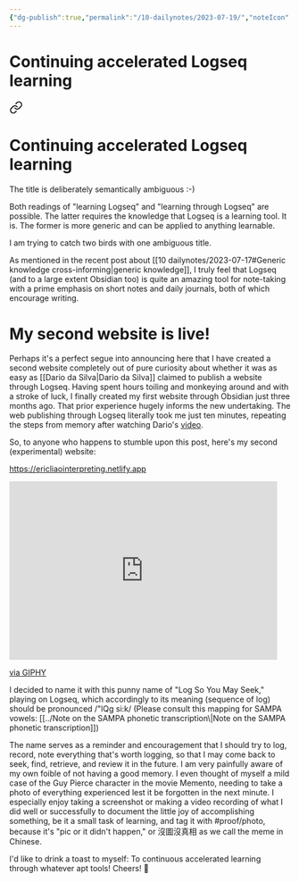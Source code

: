 ```yaml
---
{"dg-publish":true,"permalink":"/10-dailynotes/2023-07-19/","noteIcon":"2"}
---
```


# Continuing accelerated Logseq learning


<div class="transclusion internal-embed is-loaded"><a class="markdown-embed-link" href="/continuing-accelerated-logseq-learning/" aria-label="Open link"><svg xmlns="http://www.w3.org/2000/svg" width="24" height="24" viewBox="0 0 24 24" fill="none" stroke="currentColor" stroke-width="2" stroke-linecap="round" stroke-linejoin="round" class="svg-icon lucide-link"><path d="M10 13a5 5 0 0 0 7.54.54l3-3a5 5 0 0 0-7.07-7.07l-1.72 1.71"></path><path d="M14 11a5 5 0 0 0-7.54-.54l-3 3a5 5 0 0 0 7.07 7.07l1.71-1.71"></path></svg></a><div class="markdown-embed">

<div class="markdown-embed-title">

# Continuing accelerated Logseq learning

</div>



The title is deliberately semantically ambiguous :-) 

Both readings of "learning Logseq" and "learning through Logseq" are possible. The latter requires the knowledge that Logseq is a learning tool. It is. The former is more generic and can be applied to anything learnable.

I am trying to catch two birds with one ambiguous title.

As mentioned in the recent post about [[10 dailynotes/2023-07-17#Generic knowledge cross-informing\|generic knowledge]], I truly feel that Logseq (and to a large extent Obsidian too) is quite an amazing tool for note-taking with a prime emphasis on short notes and daily journals, both of which encourage writing.

# My second website is live!

Perhaps it's a perfect segue into announcing here that I have created a second website completely out of pure curiosity about whether it was as easy as [[Dario da Silva\|Dario da Silva]] claimed to publish a website through Logseq. Having spent hours toiling and monkeying around and with a stroke of luck, I finally created my first website through Obsidian just three months ago. That prior experience hugely informs the new undertaking. The web publishing through Logseq literally took me just ten minutes, repeating the steps from memory after watching Dario's [video](https://www.youtube.com/watch?v=fHc2cVNMNrA&t=292s).

So, to anyone who happens to stumble upon this post, here's my second (experimental) website:

https://ericliaointerpreting.netlify.app


<iframe src="https://giphy.com/embed/26tOZ42Mg6pbTUPHW" width="480" height="320" frameBorder="0" class="giphy-embed" allowFullScreen></iframe><p><a href="https://giphy.com/gifs/26tOZ42Mg6pbTUPHW">via GIPHY</a></p>
I decided to name it with this punny name of "Log So You May Seek," playing on Logseq, which accordingly to its meaning (sequence of log) should be pronounced /"lQg si:k/ (Please consult this mapping for SAMPA vowels: [[../Note on the SAMPA phonetic transcription\|Note on the SAMPA phonetic transcription]])

The name serves as a reminder and encouragement that I should try to log, record, note everything that's worth logging, so that I may come back to seek, find, retrieve, and review it in the future. I am very painfully aware of my own foible of not having a good memory. I even thought of myself a mild case of the Guy Pierce character in the movie Memento, needing to take a photo of everything experienced lest it be forgotten in the next minute. I especially enjoy taking a screenshot or making a video recording of what I did well or successfully to document the little joy of accomplishing something, be it a small task of learning, and tag it with #proof/photo, because it's "pic or it didn't happen," or 沒圖沒真相 as we call the meme in Chinese.

I'd like to drink a toast to myself: To continuous accelerated learning through whatever apt tools! Cheers! 🍻


</div></div>



